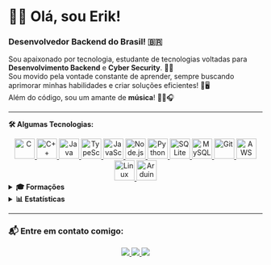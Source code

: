 <h1 aling="center">👋🏻 Olá, sou Erik!</h1>

<h3>Desenvolvedor Backend do Brasil! 🇧🇷</h3>

<p>
Sou apaixonado por tecnologia, estudante de tecnologias voltadas para <strong>Desenvolvimento Backend</strong> e <strong>Cyber Security</strong>. 👾🎲 <br>
Sou movido pela vontade constante de aprender, sempre buscando aprimorar minhas habilidades e criar soluções eficientes! 💽🖥️ <br>
Além do código, sou um amante de <strong>música</strong>! 🎵🎶🎧
</p>


---

<p><strong>🛠️ Algumas Tecnologias: </strong></p>
<div align="center">
  <a href="https://www.cprogramming.com/" target="_blank" rel="noreferrer">
    <img src="https://cdn.jsdelivr.net/gh/devicons/devicon@latest/icons/c/c-original.svg" alt="C" width="40" height="40"/>
  </a>
  <a href="https://www.w3schools.com/cpp/" target="_blank" rel="noreferrer">
    <img src="https://cdn.jsdelivr.net/gh/devicons/devicon@latest/icons/cplusplus/cplusplus-original.svg" alt="C++" width="40" height="40"/>
  </a>
  <a href="https://www.java.com" target="_blank" rel="noreferrer">
    <img src="https://cdn.jsdelivr.net/gh/devicons/devicon@latest/icons/java/java-original.svg" alt="Java" width="40" height="40"/>
  </a>
  <a href="https://www.typescriptlang.org/" target="_blank" rel="noreferrer">
    <img src="https://cdn.jsdelivr.net/gh/devicons/devicon@latest/icons/typescript/typescript-original.svg" alt="TypeScript" width="40" height="40"/>
  </a>
  <a href="https://developer.mozilla.org/en-US/docs/Web/JavaScript" target="_blank" rel="noreferrer">
    <img src="https://cdn.jsdelivr.net/gh/devicons/devicon@latest/icons/javascript/javascript-original.svg" alt="JavaScript" width="40" height="40"/>
  </a>
  <a href="https://nodejs.org" target="_blank" rel="noreferrer">
    <img src="https://cdn.jsdelivr.net/gh/devicons/devicon@latest/icons/nodejs/nodejs-original.svg" alt="Node.js" width="40" height="40"/>
  </a>
  <a href="https://www.python.org" target="_blank" rel="noreferrer">
    <img src="https://cdn.jsdelivr.net/gh/devicons/devicon@latest/icons/python/python-original.svg" alt="Python" width="40" height="40"/>
  </a>
  <a href="https://www.sqlite.org/" target="_blank" rel="noreferrer">
    <img src="https://cdn.jsdelivr.net/gh/devicons/devicon@latest/icons/sqlite/sqlite-original.svg" alt="SQLite" width="40" height="40"/>
  </a>
  <a href="https://www.mysql.com/" target="_blank" rel="noreferrer">
    <img src="https://cdn.jsdelivr.net/gh/devicons/devicon@latest/icons/mysql/mysql-original.svg" alt="MySQL" width="40" height="40"/>
  </a>
  <a href="https://git-scm.com/" target="_blank" rel="noreferrer">
    <img src="https://cdn.jsdelivr.net/gh/devicons/devicon@latest/icons/git/git-original.svg" alt="Git" width="40" height="40"/>
  </a>
  <a href="https://aws.amazon.com" target="_blank" rel="noreferrer">
    <img src="https://cdn.jsdelivr.net/gh/devicons/devicon@latest/icons/amazonwebservices/amazonwebservices-original-wordmark.svg" alt="AWS" width="40" height="40"/>
  </a>
  <a href="https://www.linux.org/" target="_blank" rel="noreferrer">
    <img src="https://cdn.jsdelivr.net/gh/devicons/devicon@latest/icons/linux/linux-original.svg" alt="Linux" width="40" height="40"/>
  </a>
  <a href="https://www.arduino.cc/" target="_blank" rel="noreferrer">
    <img src="https://cdn.jsdelivr.net/gh/devicons/devicon@latest/icons/arduino/arduino-original.svg" alt="Arduino" width="40" height="40"/>
  </a>
</div>

<details>
  <summary><strong>🎓 Formações</strong></summary>
  <ul>
    <li>💻 Técnico em Informática - IFPI</li>
    <li>📚 Cursando Análise e Desenvolvimento de Sistemas - IFPI</li>
  </ul>
</details>


<details>
  <summary><strong>📊 Estatísticas</strong></summary>
  <br>
  <div align="center">
    <img height="200px" src="https://github-readme-stats.vercel.app/api?username=9eriksantos6&show_icons=true&locale=pt-br&theme=tokyonight" alt="Erik GitHub Stats" />
    <img height="200px" src="https://github-readme-stats.vercel.app/api/top-langs?username=9eriksantos6&show_icons=true&locale=pt-br&layout=compact&theme=tokyonight" alt="Erik Top Langs" />
    <img src="https://github-readme-streak-stats.herokuapp.com/?user=9eriksantos6&theme=tokyonight" alt="Erik Streak Stats" />
  </div>
</details>


---

### 📬 Entre em contato comigo:

<div align="center"> 
  <a href="https://instagram.com/8e.r.i.k8" target="_blank">
    <img src="https://img.shields.io/badge/-Instagram-%23E4405F?style=for-the-badge&logo=instagram&logoColor=white" />
  </a>
  <a href="mailto:9xerikx6@gmail.com">
    <img src="https://img.shields.io/badge/-Gmail-%23333?style=for-the-badge&logo=gmail&logoColor=white" />
  </a>
  <a href="https://www.linkedin.com/in/erik-santosx6-45875016a" target="_blank">
    <img src="https://img.shields.io/badge/-LinkedIn-%230077B5?style=for-the-badge&logo=linkedin&logoColor=white" />
  </a> 
</div>
